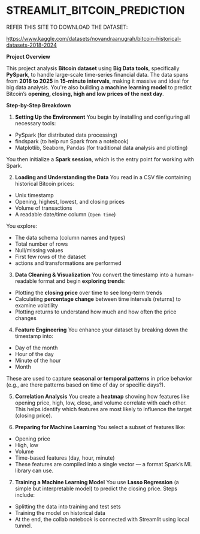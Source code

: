 # STREAMLIT_BITCOIN_PREDICTION


REFER THIS SITE TO DOWNLOAD THE DATASET:

https://www.kaggle.com/datasets/novandraanugrah/bitcoin-historical-datasets-2018-2024

**Project Overview**

This project analysis **Bitcoin dataset** using **Big Data tools**, specifically **PySpark**, to handle large-scale time-series financial data. The data spans from **2018 to 2025** in **15-minute intervals**, making it massive and ideal for big data analysis. You're also building a **machine learning model** to predict Bitcoin’s **opening, closing, high and low prices of the next day**.

**Step-by-Step Breakdown**

1. **Setting Up the Environment**
You begin by installing and configuring all necessary tools:
- PySpark (for distributed data processing)
- findspark (to help run Spark from a notebook)
- Matplotlib, Seaborn, Pandas (for traditional data analysis and plotting)

You then initialize a **Spark session**, which is the entry point for working with Spark.

2. **Loading and Understanding the Data**
You read in a CSV file containing historical Bitcoin prices:
- Unix timestamp
- Opening, highest, lowest, and closing prices
- Volume of transactions
- A readable date/time column (`Open time`)

You explore:
- The data schema (column names and types)
- Total number of rows
- Null/missing values
- First few rows of the dataset
- actions and transformations are performed

3. **Data Cleaning & Visualization**
You convert the timestamp into a human-readable format and begin **exploring trends**:
- Plotting the **closing price** over time to see long-term trends
- Calculating **percentage change** between time intervals (returns) to examine volatility
- Plotting returns to understand how much and how often the price changes

4. **Feature Engineering**
You enhance your dataset by breaking down the timestamp into:
- Day of the month
- Hour of the day
- Minute of the hour
- Month

These are used to capture **seasonal or temporal patterns** in price behavior (e.g., are there patterns based on time of day or specific days?).

5. **Correlation Analysis**
You create a **heatmap** showing how features like opening price, high, low, close, and volume correlate with each other. This helps identify which features are most likely to influence the target (closing price).

6. **Preparing for Machine Learning**
You select a subset of features like:
- Opening price
- High, low
- Volume
- Time-based features (day, hour, minute)
- These features are compiled into a single vector — a format Spark’s ML library can use.


7. **Training a Machine Learning Model**
You use **Lasso Regression** (a simple but interpretable model) to predict the closing price. Steps include:
- Splitting the data into training and test sets
- Training the model on historical data
- At the end, the collab notebook is connected with Streamlit using local tunnel.


